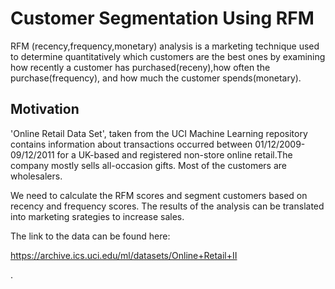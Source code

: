 # Customer Segmentation Using RFM


RFM (recency,frequency,monetary) analysis is a marketing technique used to determine quantitatively which customers are the best ones by examining how recently a customer has
purchased(receny),how often the purchase(frequency), and how much the customer spends(monetary).


## Motivation


'Online Retail Data Set', taken from the UCI Machine Learning repository contains information about transactions occurred between 01/12/2009-09/12/2011 for a UK-based and registered non-store online retail.The company mostly sells all-occasion gifts. Most of the customers are wholesalers.


 We need to calculate the RFM scores and segment customers based on recency and frequency scores. The results of the analysis can be translated into marketing srategies to increase sales.


The link to the data can be found here:

https://archive.ics.uci.edu/ml/datasets/Online+Retail+II


 .
